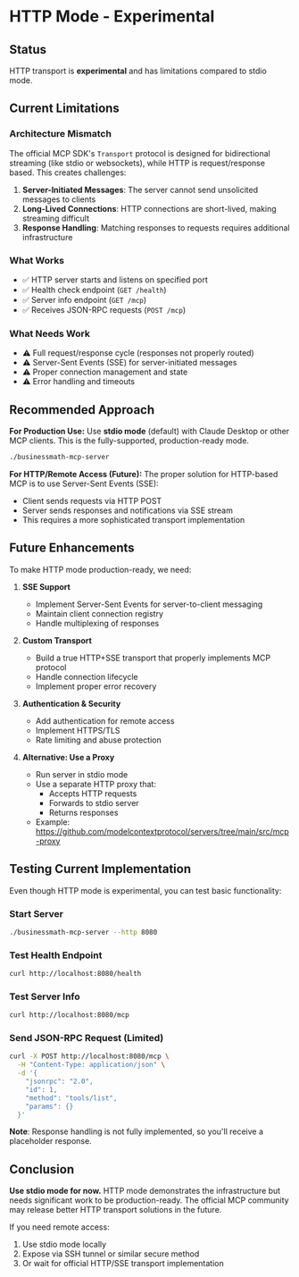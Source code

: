 # HTTP Mode - Experimental

## Status

HTTP transport is **experimental** and has limitations compared to stdio mode.

## Current Limitations

### Architecture Mismatch
The official MCP SDK's `Transport` protocol is designed for bidirectional streaming (like stdio or websockets), while HTTP is request/response based. This creates challenges:

1. **Server-Initiated Messages**: The server cannot send unsolicited messages to clients
2. **Long-Lived Connections**: HTTP connections are short-lived, making streaming difficult
3. **Response Handling**: Matching responses to requests requires additional infrastructure

### What Works
- ✅ HTTP server starts and listens on specified port
- ✅ Health check endpoint (`GET /health`)
- ✅ Server info endpoint (`GET /mcp`)
- ✅ Receives JSON-RPC requests (`POST /mcp`)

### What Needs Work
- ⚠️ Full request/response cycle (responses not properly routed)
- ⚠️ Server-Sent Events (SSE) for server-initiated messages
- ⚠️ Proper connection management and state
- ⚠️ Error handling and timeouts

## Recommended Approach

**For Production Use:**
Use **stdio mode** (default) with Claude Desktop or other MCP clients. This is the fully-supported, production-ready mode.

```bash
./businessmath-mcp-server
```

**For HTTP/Remote Access (Future):**
The proper solution for HTTP-based MCP is to use Server-Sent Events (SSE):
- Client sends requests via HTTP POST
- Server sends responses and notifications via SSE stream
- This requires a more sophisticated transport implementation

## Future Enhancements

To make HTTP mode production-ready, we need:

1. **SSE Support**
   - Implement Server-Sent Events for server-to-client messaging
   - Maintain client connection registry
   - Handle multiplexing of responses

2. **Custom Transport**
   - Build a true HTTP+SSE transport that properly implements MCP protocol
   - Handle connection lifecycle
   - Implement proper error recovery

3. **Authentication & Security**
   - Add authentication for remote access
   - Implement HTTPS/TLS
   - Rate limiting and abuse protection

4. **Alternative: Use a Proxy**
   - Run server in stdio mode
   - Use a separate HTTP proxy that:
     - Accepts HTTP requests
     - Forwards to stdio server
     - Returns responses
   - Example: https://github.com/modelcontextprotocol/servers/tree/main/src/mcp-proxy

## Testing Current Implementation

Even though HTTP mode is experimental, you can test basic functionality:

### Start Server
```bash
./businessmath-mcp-server --http 8080
```

### Test Health Endpoint
```bash
curl http://localhost:8080/health
```

### Test Server Info
```bash
curl http://localhost:8080/mcp
```

### Send JSON-RPC Request (Limited)
```bash
curl -X POST http://localhost:8080/mcp \
  -H "Content-Type: application/json" \
  -d '{
    "jsonrpc": "2.0",
    "id": 1,
    "method": "tools/list",
    "params": {}
  }'
```

**Note**: Response handling is not fully implemented, so you'll receive a placeholder response.

## Conclusion

**Use stdio mode for now.** HTTP mode demonstrates the infrastructure but needs significant work to be production-ready. The official MCP community may release better HTTP transport solutions in the future.

If you need remote access:
1. Use stdio mode locally
2. Expose via SSH tunnel or similar secure method
3. Or wait for official HTTP/SSE transport implementation
